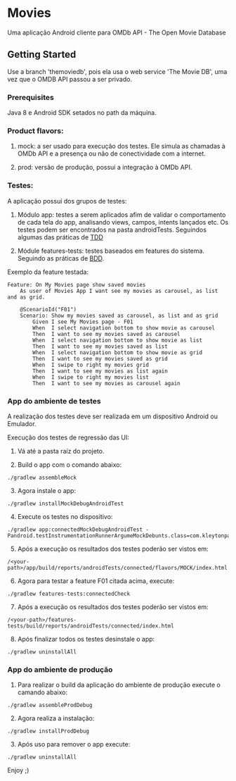 # Movies

Uma aplicação Android cliente para OMDb API - The Open Movie Database

## Getting Started

Use a branch 'themoviedb', pois ela usa o web service 'The Movie DB', uma vez que o OMDB API passou a ser privado.

### Prerequisites

Java 8 e Android SDK setados no path da máquina.


### Product flavors:

1) mock: a ser usado para execução dos testes. Ele simula as chamadas à OMDb API e a presença ou não de conectividade com a internet.

2) prod: versão de produção, possui a integração à OMDb API.


### Testes:

A aplicação possui dos grupos de testes:

1) Módulo app: testes a serem aplicados afim de validar o comportamento de cada tela do app, analisando views, campos, intents lançados etc. Os testes podem ser encontrados na pasta androidTests. Seguindos algumas das práticas de [TDD](https://en.wikipedia.org/wiki/Test-driven_development)

2) Módule features-tests: testes baseados em features do sistema. Seguindo as práticas de [BDD](https://en.wikipedia.org/wiki/Behavior-driven_development).


Exemplo da feature testada:

```
Feature: On My Movies page show saved movies
    As user of Movies App I want see my movies as carousel, as list and as grid.

    @ScenarioId("F01")
    Scenario: Show my movies saved as carousel, as list and as grid
        Given I see My Movies page - F01
        When  I select navigation bottom to show movie as carousel
        Then  I want to see my movies saved as carousel
        When  I select navigation bottom to show movie as list
        Then  I want to see my movies saved as list
        When  I select navigation bottom to show movie as grid
        Then  I want to see my movies saved as grid
        When  I swipe to right my movies grid
        Then  I want to see my movies as list again
        When  I swipe to right my movies list
        Then  I want to see my movies as carousel again

```



### App do ambiente de testes

A realização dos testes deve ser realizada em um dispositivo Android ou Emulador.

Execução dos testes de regressão das UI:

1) Vá até a pasta raíz do projeto.


2) Build o app com o comando abaixo:

```
./gradlew assembleMock
```

3) Agora instale o app:

```
./gradlew installMockDebugAndroidTest
```

4) Execute os testes no dispositivo:

```
./gradlew app:connectedMockDebugAndroidTest -Pandroid.testInstrumentationRunnerArgumeMockDebunts.class=com.kleytonpascoal.movies.test.suite.UIRegressionTestSuite
```

5) Após a execução os resultados dos testes poderão ser vistos em:

```
/<your-path>/app/build/reports/androidTests/connected/flavors/MOCK/index.html
```


6) Agora para testar a feature F01 citada acima, execute:

```
./gradlew features-tests:connectedCheck
```

7) Após a execução os resultados dos testes poderão ser vistos em:

```
/<your-path>/features-tests/build/reports/androidTests/connected/index.html
```

8) Após finalizar todos os testes desinstale o app:

```
./gradlew uninstallAll
```


### App do ambiente de produção

1) Para realizar o build da aplicação do ambiente de produção execute o camando abaixo:

```
./gradlew assembleProdDebug
```

2) Agora realiza a instalação:

```
./gradlew installProdDebug
```

3) Após uso para remover o app execute:

```
./gradlew uninstallAll
```

Enjoy ;)

